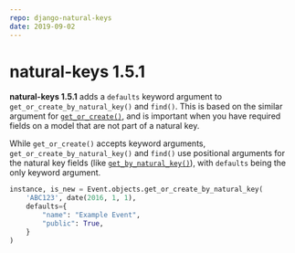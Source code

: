 ```yaml
---
repo: django-natural-keys
date: 2019-09-02
---
```


# natural-keys 1.5.1

**natural-keys 1.5.1** adds a `defaults` keyword argument to `get_or_create_by_natural_key()` and `find()`.  This is based on the similar argument for [`get_or_create()`](https://docs.djangoproject.com/en/2.2/ref/models/querysets/#get-or-create), and is important when you have required fields on a model that are not part of a natural key.

While `get_or_create()` accepts keyword arguments, `get_or_create_by_natural_key()` and `find()` use positional arguments for the natural key fields (like [`get_by_natural_key()`](https://docs.djangoproject.com/en/2.2/topics/serialization/#deserialization-of-natural-keys)), with `defaults` being the only keyword argument.

```python
instance, is_new = Event.objects.get_or_create_by_natural_key(
    'ABC123', date(2016, 1, 1),
    defaults={
        "name": "Example Event",
        "public": True,
    }
)

```
